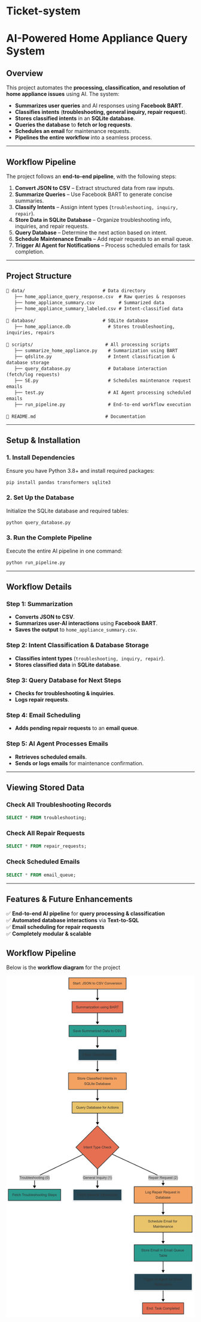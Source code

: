 # Ticket-system
# **AI-Powered Home Appliance Query System**

## **Overview**
This project automates the **processing, classification, and resolution of home appliance issues** using AI. The system:
- **Summarizes user queries** and AI responses using **Facebook BART**.
- **Classifies intents** (**troubleshooting, general inquiry, repair request**).
- **Stores classified intents** in an **SQLite database**.
- **Queries the database** to **fetch or log requests**.
- **Schedules an email** for maintenance requests.
- **Pipelines the entire workflow** into a seamless process.

---

## **Workflow Pipeline**
The project follows an **end-to-end pipeline**, with the following steps:

1. **Convert JSON to CSV** – Extract structured data from raw inputs.
2. **Summarize Queries** – Use Facebook BART to generate concise summaries.
3. **Classify Intents** – Assign intent types (`troubleshooting, inquiry, repair`).
4. **Store Data in SQLite Database** – Organize troubleshooting info, inquiries, and repair requests.
5. **Query Database** – Determine the next action based on intent.
6. **Schedule Maintenance Emails** – Add repair requests to an email queue.
7. **Trigger AI Agent for Notifications** – Process scheduled emails for task completion.

---

## **Project Structure**
```
📁 data/                             # Data directory
   ├── home_appliance_query_response.csv  # Raw queries & responses
   ├── home_appliance_summary.csv         # Summarized data
   ├── home_appliance_summary_labeled.csv # Intent-classified data

📁 database/                         # SQLite database
   ├── home_appliance.db              # Stores troubleshooting, inquiries, repairs

📁 scripts/                           # All processing scripts
   ├── summarize_home_appliance.py    # Summarization using BART
   ├── qdslite.py                     # Intent classification & database storage
   ├── query_database.py              # Database interaction (fetch/log requests)
   ├── SE.py                          # Schedules maintenance request emails
   ├── test.py                        # AI Agent processing scheduled emails
   ├── run_pipeline.py                # End-to-end workflow execution

📄 README.md                          # Documentation
```

---

## **Setup & Installation**
### **1. Install Dependencies**
Ensure you have Python 3.8+ and install required packages:
```bash
pip install pandas transformers sqlite3
```

### **2. Set Up the Database**
Initialize the SQLite database and required tables:
```bash
python query_database.py
```

### **3. Run the Complete Pipeline**
Execute the entire AI pipeline in one command:
```bash
python run_pipeline.py
```

---

## **Workflow Details**
### **Step 1: Summarization**
- **Converts JSON to CSV**.
- **Summarizes user-AI interactions** using **Facebook BART**.
- **Saves the output** to `home_appliance_summary.csv`.

### **Step 2: Intent Classification & Database Storage**
- **Classifies intent types** (`troubleshooting, inquiry, repair`).
- **Stores classified data** in **SQLite database**.

### **Step 3: Query Database for Next Steps**
- **Checks for troubleshooting & inquiries**.
- **Logs repair requests**.

### **Step 4: Email Scheduling**
- **Adds pending repair requests** to an **email queue**.

### **Step 5: AI Agent Processes Emails**
- **Retrieves scheduled emails**.
- **Sends or logs emails** for maintenance confirmation.

---

## **Viewing Stored Data**
### **Check All Troubleshooting Records**
```sql
SELECT * FROM troubleshooting;
```

### **Check All Repair Requests**
```sql
SELECT * FROM repair_requests;
```

### **Check Scheduled Emails**
```sql
SELECT * FROM email_queue;
```

---

## **Features & Future Enhancements**
✅ **End-to-end AI pipeline** for **query processing & classification**  
✅ **Automated database interactions** via **Text-to-SQL**  
✅ **Email scheduling for repair requests**  
✅ **Completely modular & scalable** 

## **Workflow Pipeline**
Below is the **workflow diagram** for the project

![Workflow Pipeline](workflow.png)





